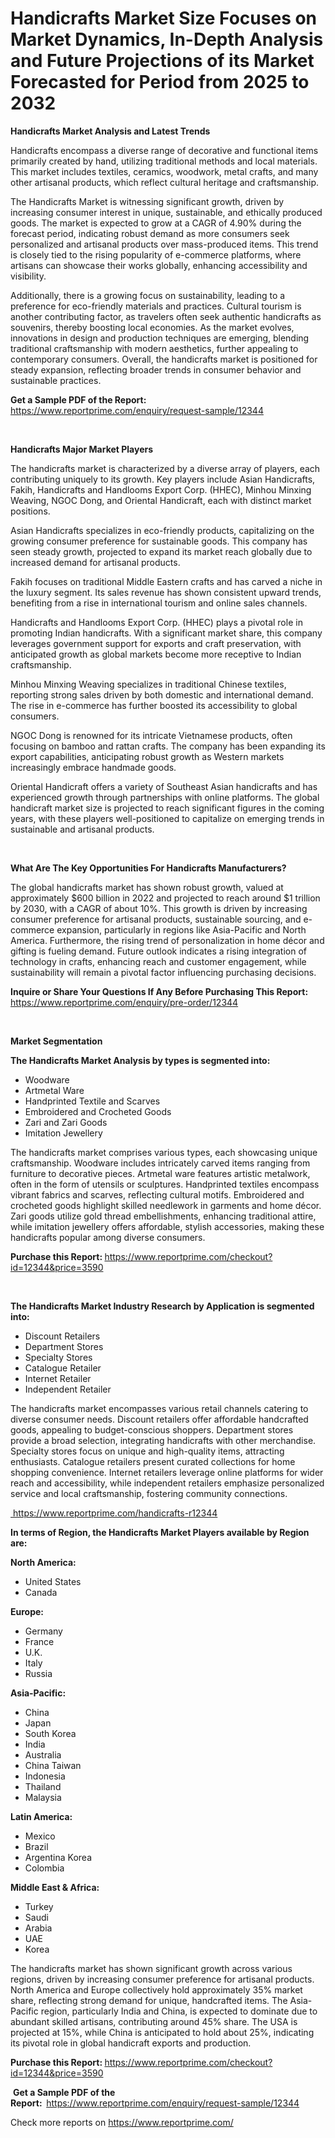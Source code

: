 <p><h1>Handicrafts Market Size Focuses on Market Dynamics, In-Depth Analysis and Future Projections of its Market Forecasted for Period from 2025 to 2032</h1></p><p><strong>Handicrafts Market Analysis and Latest Trends</strong></p>
<p><p>Handicrafts encompass a diverse range of decorative and functional items primarily created by hand, utilizing traditional methods and local materials. This market includes textiles, ceramics, woodwork, metal crafts, and many other artisanal products, which reflect cultural heritage and craftsmanship.</p><p>The Handicrafts Market is witnessing significant growth, driven by increasing consumer interest in unique, sustainable, and ethically produced goods. The market is expected to grow at a CAGR of 4.90% during the forecast period, indicating robust demand as more consumers seek personalized and artisanal products over mass-produced items. This trend is closely tied to the rising popularity of e-commerce platforms, where artisans can showcase their works globally, enhancing accessibility and visibility.</p><p>Additionally, there is a growing focus on sustainability, leading to a preference for eco-friendly materials and practices. Cultural tourism is another contributing factor, as travelers often seek authentic handicrafts as souvenirs, thereby boosting local economies. As the market evolves, innovations in design and production techniques are emerging, blending traditional craftsmanship with modern aesthetics, further appealing to contemporary consumers. Overall, the handicrafts market is positioned for steady expansion, reflecting broader trends in consumer behavior and sustainable practices.</p></p>
<p><strong>Get a Sample PDF of the Report:&nbsp;</strong> <a href="https://www.reportprime.com/enquiry/request-sample/12344?utm_campaign=3566&utm_medium=2&utm_source=Github&utm_content=ia&utm_term=18032025&utm_id=handicrafts">https://www.reportprime.com/enquiry/request-sample/12344</a></p>
<p>&nbsp;</p>
<p><strong>Handicrafts Major Market Players</strong></p>
<p><p>The handicrafts market is characterized by a diverse array of players, each contributing uniquely to its growth. Key players include Asian Handicrafts, Fakih, Handicrafts and Handlooms Export Corp. (HHEC), Minhou Minxing Weaving, NGOC Dong, and Oriental Handicraft, each with distinct market positions.</p><p>Asian Handicrafts specializes in eco-friendly products, capitalizing on the growing consumer preference for sustainable goods. This company has seen steady growth, projected to expand its market reach globally due to increased demand for artisanal products.</p><p>Fakih focuses on traditional Middle Eastern crafts and has carved a niche in the luxury segment. Its sales revenue has shown consistent upward trends, benefiting from a rise in international tourism and online sales channels.</p><p>Handicrafts and Handlooms Export Corp. (HHEC) plays a pivotal role in promoting Indian handicrafts. With a significant market share, this company leverages government support for exports and craft preservation, with anticipated growth as global markets become more receptive to Indian craftsmanship.</p><p>Minhou Minxing Weaving specializes in traditional Chinese textiles, reporting strong sales driven by both domestic and international demand. The rise in e-commerce has further boosted its accessibility to global consumers.</p><p>NGOC Dong is renowned for its intricate Vietnamese products, often focusing on bamboo and rattan crafts. The company has been expanding its export capabilities, anticipating robust growth as Western markets increasingly embrace handmade goods.</p><p>Oriental Handicraft offers a variety of Southeast Asian handicrafts and has experienced growth through partnerships with online platforms. The global handicraft market size is projected to reach significant figures in the coming years, with these players well-positioned to capitalize on emerging trends in sustainable and artisanal products.</p></p>
<p>&nbsp;</p>
<p><strong>What Are The Key Opportunities For Handicrafts Manufacturers?</strong></p>
<p><p>The global handicrafts market has shown robust growth, valued at approximately $600 billion in 2022 and projected to reach around $1 trillion by 2030, with a CAGR of about 10%. This growth is driven by increasing consumer preference for artisanal products, sustainable sourcing, and e-commerce expansion, particularly in regions like Asia-Pacific and North America. Furthermore, the rising trend of personalization in home décor and gifting is fueling demand. Future outlook indicates a rising integration of technology in crafts, enhancing reach and customer engagement, while sustainability will remain a pivotal factor influencing purchasing decisions.</p></p>
<p><strong>Inquire or Share Your Questions If Any Before Purchasing This Report:</strong> <a href="https://www.reportprime.com/enquiry/pre-order/12344?utm_campaign=3566&utm_medium=2&utm_source=Github&utm_content=ia&utm_term=18032025&utm_id=handicrafts">https://www.reportprime.com/enquiry/pre-order/12344</a></p>
<p>&nbsp;</p>
<p><strong>Market Segmentation</strong></p>
<p><strong>The Handicrafts Market Analysis by types is segmented into:</strong></p>
<p><ul><li>Woodware</li><li>Artmetal Ware</li><li>Handprinted Textile and Scarves</li><li>Embroidered and Crocheted Goods</li><li>Zari and Zari Goods</li><li>Imitation Jewellery</li></ul></p>
<p><p>The handicrafts market comprises various types, each showcasing unique craftsmanship. Woodware includes intricately carved items ranging from furniture to decorative pieces. Artmetal ware features artistic metalwork, often in the form of utensils or sculptures. Handprinted textiles encompass vibrant fabrics and scarves, reflecting cultural motifs. Embroidered and crocheted goods highlight skilled needlework in garments and home décor. Zari goods utilize gold thread embellishments, enhancing traditional attire, while imitation jewellery offers affordable, stylish accessories, making these handicrafts popular among diverse consumers.</p></p>
<p><strong>Purchase this Report:&nbsp;</strong><a href="https://www.reportprime.com/checkout?id=12344&price=3590&utm_campaign=3566&utm_medium=2&utm_source=Github&utm_content=ia&utm_term=18032025&utm_id=handicrafts">https://www.reportprime.com/checkout?id=12344&price=3590</a></p>
<p>&nbsp;</p>
<p><strong>The Handicrafts Market Industry Research by Application is segmented into:</strong></p>
<p><ul><li>Discount Retailers</li><li>Department Stores</li><li>Specialty Stores</li><li>Catalogue Retailer</li><li>Internet Retailer</li><li>Independent Retailer</li></ul></p>
<p><p>The handicrafts market encompasses various retail channels catering to diverse consumer needs. Discount retailers offer affordable handcrafted goods, appealing to budget-conscious shoppers. Department stores provide a broad selection, integrating handicrafts with other merchandise. Specialty stores focus on unique and high-quality items, attracting enthusiasts. Catalogue retailers present curated collections for home shopping convenience. Internet retailers leverage online platforms for wider reach and accessibility, while independent retailers emphasize personalized service and local craftsmanship, fostering community connections.</p></p>
<p><a href="https://www.reportprime.com/handicrafts-r12344?utm_campaign=3566&utm_medium=2&utm_source=Github&utm_content=ia&utm_term=18032025&utm_id=handicrafts">&nbsp;https://www.reportprime.com/handicrafts-r12344</a></p>
<p><strong>In terms of Region, the Handicrafts Market Players available by Region are:</strong></p>
<p>
    <p> <strong> North America: </strong>
        <ul>
            <li>United States</li>
            <li>Canada</li>
        </ul>
        </p> 
    <p> <strong> Europe: </strong>
        <ul>
            <li>Germany</li>
            <li>France</li>
            <li>U.K.</li>
            <li>Italy</li>
            <li>Russia</li>
        </ul>
        </p> 
    <p> <strong> Asia-Pacific: </strong>
        <ul>
            <li>China</li>
            <li>Japan</li>
            <li>South Korea</li>
            <li>India</li>
            <li>Australia</li>
            <li>China Taiwan</li>
            <li>Indonesia</li>
            <li>Thailand</li>
            <li>Malaysia</li>
        </ul>
        </p> 
    <p> <strong> Latin America: </strong>
        <ul>
            <li>Mexico</li>
            <li>Brazil</li>
            <li>Argentina Korea</li>
            <li>Colombia</li>
        </ul>
        </p> 
    <p> <strong> Middle East & Africa: </strong>
        <ul>
            <li>Turkey</li>
            <li>Saudi</li>
            <li>Arabia</li>
            <li>UAE</li>
            <li>Korea</li>
        </ul>
    </p>
    </p>
<p><p>The handicrafts market has shown significant growth across various regions, driven by increasing consumer preference for artisanal products. North America and Europe collectively hold approximately 35% market share, reflecting strong demand for unique, handcrafted items. The Asia-Pacific region, particularly India and China, is expected to dominate due to abundant skilled artisans, contributing around 45% share. The USA is projected at 15%, while China is anticipated to hold about 25%, indicating its pivotal role in global handicraft exports and production.</p></p>
<p><strong>Purchase this Report: </strong><a href="https://www.reportprime.com/checkout?id=12344&price=3590&utm_campaign=3566&utm_medium=2&utm_source=Github&utm_content=ia&utm_term=18032025&utm_id=handicrafts">https://www.reportprime.com/checkout?id=12344&price=3590</a></p>
<p>&nbsp;<strong>Get a Sample PDF of the Report:&nbsp;&nbsp;</strong><a href="https://www.reportprime.com/enquiry/request-sample/12344?utm_campaign=3566&utm_medium=2&utm_source=Github&utm_content=ia&utm_term=18032025&utm_id=handicrafts">https://www.reportprime.com/enquiry/request-sample/12344</a></p>
<p><strong></strong></p>
<p>Check more reports on <a href="https://www.reportprime.com/?utm_campaign=3566&utm_medium=2&utm_source=Github&utm_content=ia&utm_term=18032025&utm_id=handicrafts">https://www.reportprime.com/</a></p>